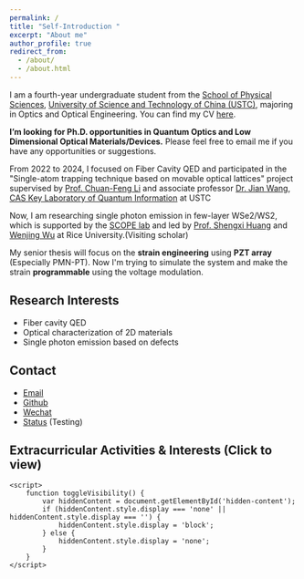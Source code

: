 ```yaml
---
permalink: /
title: "Self-Introduction "
excerpt: "About me"
author_profile: true
redirect_from: 
  - /about/
  - /about.html
---
```



I am a fourth-year undergraduate student from the [School of Physical Sciences](https://en.physics.ustc.edu.cn/), [University of Science and Technology of China (USTC)](https://en.ustc.edu.cn/), majoring in Optics and Optical Engineering. You can find my CV [here](../assets/xzq_Resume.pdf).

**I’m looking for Ph.D. opportunities in Quantum Optics and Low Dimensional Optical Materials/Devices.** Please feel free to email me if you have any opportunities or suggestions.

From 2022 to 2024, I focused on Fiber Cavity QED and participated in the "Single-atom trapping technique based on movable optical lattices" project supervised by [Prof. Chuan-Feng Li](http://lqcc.ustc.edu.cn/cfli/) and associate professor [Dr. Jian Wang](https://faculty.ustc.edu.cn/wangjian1), [CAS Key Laboratory of Quantum Information](https://lqcc.ustc.edu.cn/) at USTC

Now, I am researching single photon emission in few-layer WSe2/WS2, which is supported by the [SCOPE lab](https://scopelab.rice.edu/) and led by [Prof. Shengxi Huang](https://profiles.rice.edu/faculty/shengxi-huang) and [Wenjing Wu](https://scholar.google.com/citations?user=lm68m7kAAAAJ) at Rice University.(Visiting scholar)

My senior thesis will focus on the __strain engineering__ using __PZT array__ (Especially PMN-PT). Now I'm trying to simulate the system and make the strain __programmable__ using the voltage modulation.

## Research Interests
- Fiber cavity QED 
- Optical characterization of 2D materials
- Single photon emission based on defects

## Contact
- [Email](xzqtelux@mail.ustc.edu.cn) 
- [Github](https://github.com/k-telux)
- [Wechat](../images/wechat.jpg)
- [Status](http://frp-aim.top:44404/) (Testing)



<html lang="zh-cn">
<head>
    <meta charset="UTF-8">
    <meta name="viewport" content="width=device-width, initial-scale=1.0">
    <title>CV</title>
    <style>
        .hidden-content {
            display: none;
        }
        .clickable {
            cursor: pointer;
        }
    </style>
</head>
<body>
    <h2 class="clickable" onclick="toggleVisibility()">Extracurricular Activities & Interests (Click to view)</h2>
    <div class="hidden-content" id="hidden-content">
        <ul>
            <li>Member of the Student Union (2021 - 2023)</li>
            <li>Principal player of the wind section of the School Folk Orchestra --- <a herf="https://space.bilibili.com/64643274">NMOU</a> (2021 - 2023)</li>
            <li>Hobbys: music, travel, photography(especially aerial), gym, anime (also two-dimensional)</li>
            <li><a href="https://space.bilibili.com/89038571">Bilibili homepage</a> (You can find my aerial videos here 😜)<br></li>
        </ul>
    </div>

    <script>
        function toggleVisibility() {
            var hiddenContent = document.getElementById('hidden-content');
            if (hiddenContent.style.display === 'none' || hiddenContent.style.display === '') {
                hiddenContent.style.display = 'block';
            } else {
                hiddenContent.style.display = 'none';
            }
        }
    </script>
</body>
</html>

